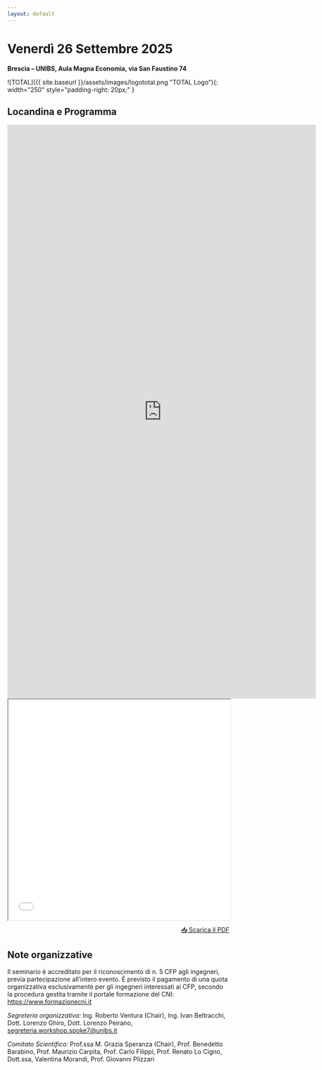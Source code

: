 ```yaml
---
layout: default
---
```


<!-- ## Venerdì 26 Settembre 2025 -->
<h1> Venerdì 26 Settembre 2025 </h1>
 
**Brescia – UNIBS, Aula Magna Economia, via San Faustino 74**
<!--
![MOST Logo]({{ site.baseurl }}/assets/images/logo-most.jpg "MOST Logo"){: width="250" style="padding-right: 20px;" }
![MUR Logo]({{ site.baseurl }}/assets/images/logo-mur.png "MUR Logo"){: width="140" style="padding-right: 20px;" }
![ID Logo]({{ site.baseurl }}/assets/images/italiadomani-sfondo-bianco+blu.jpg "ID Logo"){: width="140" style="padding-right: 20px;" }
![UNIBS Logo]({{ site.baseurl }}/assets/images/logo-unibs.png "UNIBS Logo"){: width="750" style="padding-right: 20px;" }
-->

![TOTAL]({{ site.baseurl }}/assets/images/logototal.png "TOTAL Logo"){: width="250" style="padding-right: 20px;" }



<!--![ANSFISA Logo]({{ site.baseurl }}/assets/images/logo-ansfisa.png "ANSFISA Logo"){: width="250" }-->


## Locandina e Programma
<iframe src="https://docs.google.com/forms/d/e/1FAIpQLScTk7WxXNbO-E31AQySKyOiuSxBz8CsaumT_iTfTygInU4PAw/viewform?embedded=true" width="700" height="1300" frameborder="0" marginheight="0" marginwidth="0">	
</iframe>

<iframe src="{{ site.baseurl }}/assets/locandina.pdf" width="100%" height="500px"></iframe>

<p style="text-align: right; margin-top: 10px;">
  <a href="{{ site.baseurl }}/assets/locandina.pdf" download>📥 Scarica il PDF</a>
</p>

<!-- I ponti sono tra gli elementi più vulnerabili delle reti stradali, poiché soggetti a sollecitazioni di varia natura che possono causare danni tali da richiederne la chiusura o, nel peggiore dei casi, provocarne il collasso. L'inagibilità di un ponte ha un forte impatto sulla mobilità, aumentando i tempi di percorrenza, congestionando il traffico e ostacolando il trasporto delle merci. Tra i principali fattori di rischio, il traffico pesante e il degrado strutturale rappresentano una minaccia crescente per la sicurezza dei ponti, specialmente in contesti con infrastrutture datate e carichi veicolari spesso superiori ai limiti progettuali.
Questo workshop presenta le attività di ricerca dell’Università degli Studi di Brescia (UniBs) nell’ambito dello Spoke 7 “CCAM e Smart Infrastrutture” del MOST, con l’obiettivo di sviluppare un metodo innovativo per la valutazione e gestione in tempo reale del rischio legato al traffico pesante sui ponti. Il progetto integra competenze multidisciplinari di ingegneria dei trasporti, strutturale, delle reti e delle telecomunicazioni, oltre a strumenti di analisi statistica e ricerca operativa.
Il sistema di monitoraggio prevede l’uso di dispositivi Weigh-In-Motion (WIM) per misurare il carico dei veicoli in transito e sensori per analizzare la risposta strutturale. Un ponte pilota, situato lungo la Tangenziale Sud di Brescia, una delle strade con il maggior traffico pesante in Italia, è stato strumentato per raccogliere dati utili alla calibrazione di modelli probabilistici di rischio.
L’approccio proposto consente non solo di stimare in tempo reale il rischio indotto dal traffico pesante, ma anche di simulare azioni di deviazione dei mezzi pesanti prima del transito sul ponte monitorato. Sono inoltre previsti algoritmi per ottimizzare i percorsi alternativi e strategie di manutenzione mirate alla riduzione del rischio per i ponti in calcestruzzo armato e precompresso.
Il workshop sarà un'occasione di confronto tra esperti del settore per discutere soluzioni innovative per la sicurezza e la gestione delle infrastrutture stradali.

## PROGRAMMA

**Ore 10,00**   *Registrazione dei partecipanti*

**Ore 10,30**   *Saluti delle Autorità e degli Organizzatori*

- Rappresentante della Provincia di Brescia 
- Rappresentante del Comune di Brescia
- Rappresentante dell’Ordine degli Ingegneri della Provincia di Brescia
- Presidente del Centro Nazionale per la Mobilità Sostenibile MOST (Prof. Ferruccio Resta)
- Coordinatore Nazionale dello Spoke 7 del MOST (Prof. Cino Bifulco)

**Ore 11,00** *Modera e introduce al tema*

Prof.ssa Maria Grazia Speranza – Ordinaria di Ricerca Operativa, Università degli Studi di Brescia, Coordinatrice dello Spoke 7 per UniBs.  

**Ore 11,15** *Il ruolo di ANSFISA nella gestione del rischio delle infrastrutture*

Ing. Emanuele Renzi, Direzione Generale per la Sicurezza delle Infrastrutture Stradali e Autostradali di ANSFISA    

**Ore 11,35** *Linee Guida per la classificazione e gestione del rischio per i ponti esistenti: risultati e prodotti della sperimentazione svolta dal Consorzio ReLUIS*

Prof. Mauro Dolce, Presidente del Consorzio Reluis

**Ore 11,55** *Transitabilità in tempo reale di ponti esistenti*

Prof. Walter Salvatore, Presidente del Consorzio Fabre    

**Ore 12,15** *Infrastrutture di trasporto critiche: innovazioni per il controllo e la resilienza di rete*

Prof. Bernardino Chiaia – Ordinario di Scienza delle Costruzioni, Politecnico di Torino, Coordinatore del WP4 dello Spoke 7 a livello nazionale

**Ore 12,35** *Gestione e controllo del traffico in Ecosistema CCAM*

- Prof. Stefano De Luca – Ordinario di Tecnica ed Ingegneria dei Trasporti, Università degli Studi di Salerno, Coordinatore del WP3 dello Spoke 7 a livello nazionale.
- Prof.ssa Roberta di Pace – Associata di Tecnica ed Ingegneria dei Trasporti, Università degli Studi di Salerno

**Ore 13,00   Light lunch**

**Ore 14,30** *Monitoraggio innovativo integrato di un ponte in provincia di Brescia*

Prof. Giovanni Plizzari, Prof. Fausto Minelli, Prof. Giovanni Metelli, Dott. Ivan Beltracchi, Dipartimento di Ingegneria Civile, Architettura, Territorio, Ambiente e di Matematica (DICATAM) dell’UniBS

**Ore 14,45** *Verso una gestione in tempo reale del rischio di sovraccarico dei ponti indotto dai veicoli pesanti: il caso di studio di Brescia*

Prof. Giulio Maternini, Prof. Benedetto Barabino, Ing. Roberto Ventura, Dipartimento di Ingegneria Civile, Architettura, Territorio, Ambiente e di Matematica (DICATAM) dell’UniBS

**Ore 15,00** *Stima del rischio di sovraccarico di un ponte con un approccio statistico innovativo basato su dati WIM: Il caso studio di Brescia*

Prof. Maurizio Carpita, Dott. Mattia Cefis, Dipartimento di Economia e Management (DEM) dell’UniBs

**Ore 15,15** *Re-routing dei flussi di traffico*

Prof.ssa Maria Grazia Speranza, Prof.ssa Valentina Morandi, Dott. Lorenzo Peirano, Dipartimento di Economia e Management (DEM) dell’UniBs 

**Ore 15,30** *Digital Twin: uso e opportunità nella gestione del traffico e delle infrastrutture*

Prof. Renato Lo Cigno, Dott. Lorenzo Ghiro, Dipartimento di Ingegneria dell’Informazione (DII) dell’UniBs

**Ore 15,45** *Esperienza dei fornitori/sponsor*

**Ore 16,30 Coffee Break**

**Ore 17,00** *Tavola Rotonda con rappresentanti degli enti: problemi, sinergie, indicazioni*

Moderatrice: Giuliana Mossoni, Giornalista presso il Giornale di Brescia

Intervengono:

- ANSFISA (Ing. Emanuele Renzi)
- ANAS (Ing. Nicola Prisco)
- Provincia di Brescia (Arch. Pierpaola Archini)
- Comune di Brescia (Ing. Stefano Sbardella, Ing. Antonio Beniamino Costantino)

**Ore 18:30** *Conclusione del workshop* -->

## Note organizzative

Il seminario è accreditato per il riconoscimento di n. 5 CFP agli ingegneri, previa partecipazione all’intero evento.
È previsto il pagamento di una quota organizzativa esclusivamente per gli ingegneri interessati ai CFP, secondo la
procedura gestita tramite il portale formazione del CNI: https://www.formazionecni.it

*Segreteria organizzativa:* Ing. Roberto Ventura (Chair), Ing. Ivan Beltracchi, Dott. Lorenzo Ghiro, Dott. Lorenzo Peirano, segreteria.workshop.spoke7@unibs.it

*Comitato Scientifico:* Prof.ssa M. Grazia Speranza (Chair), Prof. Benedetto Barabino, Prof. Maurizio Carpita, Prof. Carlo Filippi, Prof. Renato Lo Cigno, Dott.ssa, Valentina Morandi, Prof. Giovanni Plizzari
